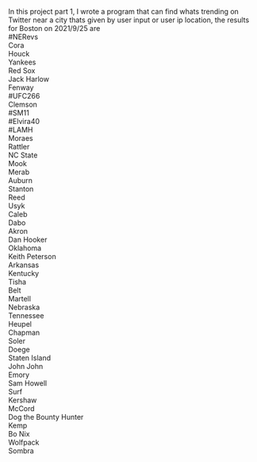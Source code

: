 In this project part 1, I wrote a program that can find whats trending on Twitter near a city thats given by user input or user ip location, the results for Boston on 2021/9/25 are<br />
#NERevs<br />
Cora<br />
Houck<br />
Yankees<br />
Red Sox<br />
Jack Harlow<br />
Fenway<br />
#UFC266<br />
Clemson<br />
#SM11<br />
#Elvira40<br />
#LAMH<br />
Moraes<br />
Rattler<br />
NC State<br />
Mook<br />
Merab<br />
Auburn<br />
Stanton<br />
Reed<br />
Usyk<br />
Caleb<br />
Dabo<br />
Akron<br />
Dan Hooker<br />
Oklahoma<br />
Keith Peterson<br />
Arkansas<br />
Kentucky<br />
Tisha<br />
Belt<br />
Martell<br />
Nebraska<br />
Tennessee<br />
Heupel<br />
Chapman<br />
Soler<br />
Doege<br />
Staten Island<br />
John John<br />
Emory<br />
Sam Howell<br />
Surf<br />
Kershaw<br />
McCord<br />
Dog the Bounty Hunter<br />
Kemp<br />
Bo Nix<br />
Wolfpack<br />
Sombra<br />

